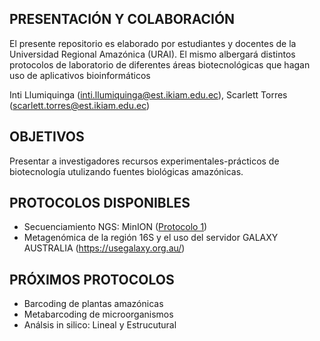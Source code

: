 ## PRESENTACIÓN Y COLABORACIÓN

El presente repositorio es elaborado por estudiantes y docentes de la Universidad Regional Amazónica (URAI). El mismo albergará distintos protocolos de laboratorio de diferentes áreas biotecnológicas que hagan uso de aplicativos bioinformáticos

Inti Llumiquinga (inti.llumiquinga@est.ikiam.edu.ec), Scarlett Torres (scarlett.torres@est.ikiam.edu.ec)

## OBJETIVOS

Presentar a investigadores recursos experimentales-prácticos de biotecnología utulizando fuentes biológicas amazónicas.

## PROTOCOLOS DISPONIBLES

* Secuenciamiento NGS: MinION ([Protocolo 1](bioinfo-ikiam/bioinfo.md))
* Metagenómica de la región 16S y el uso del servidor GALAXY AUSTRALIA (https://usegalaxy.org.au/)

## PRÓXIMOS PROTOCOLOS

* Barcoding de plantas amazónicas
* Metabarcoding de microorganismos
* Análsis in silico: Lineal y Estrucutural
